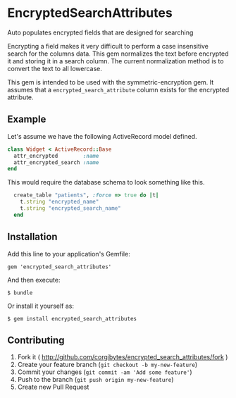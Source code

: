 # EncryptedSearchAttributes

Auto populates encrypted fields that are designed for searching

Encrypting a field makes it very difficult to perform a case insensitive search for the columns data. This gem normalizes the text before encrypted it and storing it in a search column. The current normalization method is to convert the text to all lowercase.

This gem is intended to be used with the symmetric-encryption gem. It assumes that a `encrypted_search_attribute` column exists for the encrypted attribute.

## Example

Let's assume we have the following ActiveRecord model defined.

```ruby
class Widget < ActiveRecord::Base
  attr_encrypted        :name
  attr_encrypted_search :name
end
```

This would require the database schema to look something like this.

```ruby
  create_table "patients", :force => true do |t|
    t.string "encrypted_name"
    t.string "encrypted_search_name"
  end
```

## Installation

Add this line to your application's Gemfile:

    gem 'encrypted_search_attributes'

And then execute:

    $ bundle

Or install it yourself as:

    $ gem install encrypted_search_attributes

## Contributing

1. Fork it ( http://github.com/corgibytes/encrypted_search_attributes/fork )
2. Create your feature branch (`git checkout -b my-new-feature`)
3. Commit your changes (`git commit -am 'Add some feature'`)
4. Push to the branch (`git push origin my-new-feature`)
5. Create new Pull Request
